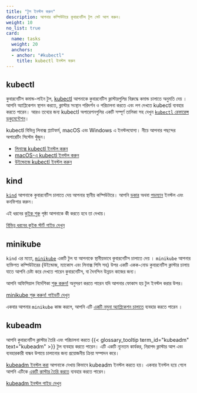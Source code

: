 ```yaml
---
title: "টুল ইনস্টল করুন"
description: আপনার কম্পিউটারে কুবারনেটিস টুল সেট আপ করুন।
weight: 10
no_list: true
card:
  name: tasks
  weight: 20
  anchors:
  - anchor: "#kubectl"
    title: kubectl ইনস্টল করুন
---
```


## kubectl

<!-- overview -->
কুবারনেটিস কমান্ড-লাইন টুল, [kubectl](/docs/reference/kubectl/kubectl/)
আপনাকে কুবারনেটিস ক্লাস্টারগুলির বিরুদ্ধে কমান্ড চালাতে অনুমতি দেয় ।
আপনি অ্যাপ্লিকেশন স্থাপন করতে, ক্লাস্টার সংস্থান পরিদর্শন  ও পরিচালনা করতে এবং লগ দেখতে  kubectl ব্যবহার করতে পারেন।
আরও তথ্যের জন্য kubectl অপারেশনগুলির একটি সম্পূর্ণ তালিকা সহ দেখুন
[`kubectl` রেফারেন্স ডকুমেন্টেশন](/docs/reference/kubectl/)।

kubectl বিভিন্ন লিনাক্স প্ল্যাটফর্ম, macOS এবং Windows এ ইনস্টলযোগ্য।
নীচে আপনার পছন্দের অপারেটিং সিস্টেম খুঁজুন।

- [লিনাক্সে kubectl ইনস্টল করুন](/bn/docs/tasks/tools/install-kubectl-linux)
- [macOS-এ kubectl ইনস্টল করুন](/bn/docs/tasks/tools/install-kubectl-macos)
- [উইন্ডোজে kubectl ইনস্টল করুন](/bn/docs/tasks/tools/install-kubectl-windows)

## kind

[`kind`](https://kind.sigs.k8s.io/) আপনাকে কুবারনেটিস চালাতে দেয়
আপনার স্থানীয় কম্পিউটারে।  আপনি
[ডকার](https://www.docker.com/) অথবা [পডম্যান](https://podman.io/) ইনস্টল এবং কনফিগার করুন।

এই ধরনের [কুইক শুরু](https://kind.sigs.k8s.io/docs/user/quick-start/) পৃষ্ঠা আপনাকে
কী করতে হবে তা দেখায়।

<a class="btn btn-primary" href="https://kind.sigs.k8s.io/docs/user/quick-start/" role="button" aria-label="বিভিন্ন ধরনের কুইক স্টার্ট গাইড দেখুন ">বিভিন্ন ধরনের কুইক স্টার্ট গাইড দেখুন </a>

## minikube

`kind` এর মতো, [`minikube`](https://minikube.sigs.k8s.io/) একটি টুল যা আপনাকে স্থানীয়ভাবে কুবারনেটিস চালাতে দেয় ।
`minikube` আপনার ব্যক্তিগত কম্পিউটারের (উইন্ডোজ, ম্যাকোস এবং লিনাক্স পিসি সহ) উপর একটি একক-নোড কুবারনেটিস ক্লাস্টার চালায়
যাতে আপনি চেষ্টা করে দেখতে পারেন কুবারনেটিস, বা দৈনন্দিন উন্নয়ন কাজের জন্য।

আপনি অফিসিয়াল নির্দেশিকা [শুরু করুন!](https://minikube.sigs.k8s.io/docs/start/)
অনুসরণ করতে পারেন যদি আপনার ফোকাস হয় টুল ইনস্টল করার উপর।

<a class="btn btn-primary" href="https://minikube.sigs.k8s.io/docs/start/" role="button" aria-label="minikube শুরু করুন! গাইডটি দেখুন ">minikube শুরু করুন! গাইডটি দেখুন </a>

একবার আপনার `minikube` কাজ করলে, আপনি এটি [একটি নমুনা অ্যাপ্লিকেশন চালাতে](/docs/tutorials/hello-minikube/) ব্যবহার করতে পারেন ।

## kubeadm


আপনি কুবারনেটিস ক্লাস্টার তৈরি এবং পরিচালনা করতে {{< glossary_tooltip term_id="kubeadm" text="kubeadm" >}} টুল ব্যবহার করতে পারেন।
এটি একটি ন্যূনতম কার্যকর, নিরাপদ ক্লাস্টার আপ এবং ব্যবহারকারী বান্ধব উপায়ে চালানোর জন্য প্রয়োজনীয় ক্রিয়া সম্পাদন করে।

[kubeadm ইনস্টল করা](/docs/setup/production-environment/tools/kubeadm/install-kubeadm/) আপনাকে দেখায় কিভাবে kubeadm ইনস্টল করতে হয়।
একবার ইনস্টল হয়ে গেলে আপনি এটিকে [একটি ক্লাস্টার তৈরি করতে](/docs/setup/production-environment/tools/kubeadm/create-cluster-kubeadm/) ব্যবহার করতে পারেন।



<a class="btn btn-primary" href="/docs/setup/production-environment/tools/kubeadm/install-kubeadm/" role="button" aria-label="kubeadm ইনস্টল গাইড দেখুন">kubeadm ইনস্টল গাইড দেখুন</a>
